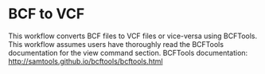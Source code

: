 # BCF to VCF

This workflow converts BCF files to VCF files or vice-versa using BCFTools.
This workflow assumes users have thoroughly read the BCFTools documentation for the view command section.
BCFTools documentation: http://samtools.github.io/bcftools/bcftools.html
